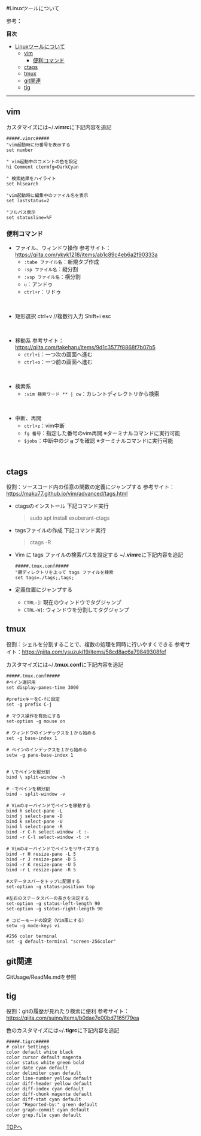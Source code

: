#Linuxツールについて

参考：<u> </u>

**目次**

<!-- @import "[TOC]" {cmd="toc" depthFrom=1 depthTo=6 orderedList=false} -->

<!-- code_chunk_output -->

- [Linuxツールについて](#linuxツールについて)
  - [vim](#vim)
    - [便利コマンド](#便利コマンド)
  - [ctags](#ctags)
  - [tmux](#tmux)
  - [git関連](#git関連)
  - [tig](#tig)

<!-- /code_chunk_output -->

---

## vim
カスタマイズには~/**.vimrc**に下記内容を追記
```
#####.vimrc#####
"vim起動時に行番号を表示する
set number

" vim起動中のコメントの色を設定
hi Comment ctermfg=DarkCyan

" 検索結果をハイライト
set hlsearch

"vim起動時に編集中のファイル名を表示
set laststatus=2

"フルパス表示
set statusline=%F

```
### 便利コマンド
* ファイル、ウィンドウ操作
参考サイト：https://qiita.com/ykyk1218/items/ab1c89c4eb6a2f90333a
    * ```:tabe ファイル名```：新規タブ作成
    * ```:sp ファイル名```：縦分割
    * ```:vsp ファイル名```：横分割
    * ```u```：アンドゥ
    * ```ctrl+r```：リドゥ
<br>

* 矩形選択
ctrl+v
//複数行入力
Shift+i
esc
<br>

* 移動系
参考サイト：https://qiita.com/takeharu/items/9d1c3577f8868f7b07b5
    * ```ctrl+i```：一つ次の画面へ進む 
    * ```ctrl+o```：一つ前の画面へ進む 
<br>

* 検索系
    * ```:vim 検索ワード ** | cw```：カレントディレクトリから検索
<br>

* 中断、再開
    * ```ctrl+z```：vim中断
    * ```fg 番号```：指定した番号のvim再開
    ※ターミナルコマンドに実行可能
    * ```$jobs```：中断中のジョブを確認
    ※ターミナルコマンドに実行可能
<br>

## ctags
役割：ソースコード内の任意の関数の定義にジャンプする
参考サイト：https://maku77.github.io/vim/advanced/tags.html
* ctagsのインストール
    下記コマンド実行
    >sudo apt install exuberant-ctags
* tagsファイルの作成
    下記コマンド実行
    >ctags -R

* Vim に tags ファイルの検索パスを設定する
    ~/**.vimrc**に下記内容を追記
    ```
    #####.tmux.conf#####
    "親ディレクトリを上って tags ファイルを検索
    set tags=./tags;,tags;
    ```
    
* 定義位置にジャンプする
    * ```CTRL-]```: 現在のウィンドウでタグジャンプ
    * ```CTRL-W]```: ウィンドウを分割してタグジャンプ

## tmux
役割：シェルを分割することで、複数の処理を同時に行いやすくできる
参考サイト：https://qiita.com/ysuzuki19/items/58cd8ac6a79849308fef

カスタマイズには~/**.tmux.conf**に下記内容を追記
```
#####.tmux.conf#####
#ペイン選択用
set display-panes-time 3000

#prefixキーをC-fに設定
set -g prefix C-j

# マウス操作を有効にする
set-option -g mouse on

# ウィンドウのインデックスを１から始める
set -g base-index 1

# ペインのインデックスを１から始める
setw -g pane-base-index 1


# \でペインを縦分割
bind \ split-window -h

# -でペインを横分割
bind - split-window -v

# Vimのキーバインドでペインを移動する
bind h select-pane -L
bind j select-pane -D
bind k select-pane -U
bind l select-pane -R
bind -r C-h select-window -t :-
bind -r C-l select-window -t :+

# Vimのキーバインドでペインをリサイズする
bind -r H resize-pane -L 5
bind -r J resize-pane -D 5
bind -r K resize-pane -U 5
bind -r L resize-pane -R 5

#ステータスバーをトップに配置する
set-option -g status-position top

#左右のステータスバーの長さを決定する
set-option -g status-left-length 90
set-option -g status-right-length 90

# コピーモードの設定（Vim風にする）
setw -g mode-keys vi

#256 color terminal
set -g default-terminal "screen-256color"
```

## git関連
GitUsage/ReadMe.mdを参照

## tig
役割：gitの履歴が見れたり検索に便利
参考サイト：https://qiita.com/suino/items/b0dae7e00bd7165f79ea

色のカスタマイズには~/**.tigrc**に下記内容を追記
```
#####.tigrc#####
# color Settings
color default white black
color cursor default magenta
color status white green bold
color date cyan default
color delimiter cyan default
color line-number yellow default
color diff-header yellow default
color diff-index cyan default
color diff-chunk magenta default
color diff-stat cyan default
color "Reported-by:" green default
color graph-commit cyan default
color grep.file cyan default
```

[TOPへ](#linuxツールについて)
